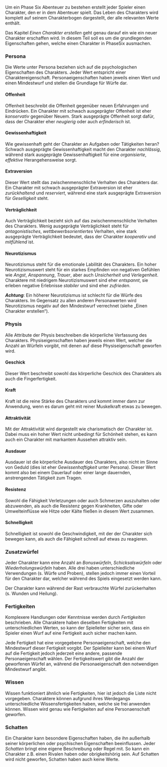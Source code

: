 Um ein Phase Six Abenteuer zu bestehen erstellt jeder Spieler einen Charakter, den er in dem Abenteuer spielt. Das Leben des Charakters wird komplett auf seinem Charakterbogen dargestellt, der alle relevanten Werte enthält.

Das Kapitel *Einen Charakter erstellen* geht genau darauf ein wie ein neuer Charakter erschaffen wird. In diesem Teil soll es um die grundlegenden Eigenschaften gehen, welche einen Charakter in PhaseSix ausmachen. 

### Persona

Die Werte unter Persona beziehen sich auf die psychologischen Eigenschaften des Charakters. Jeder Wert entspricht einer Charaktereigenschaft. Personaeigenschaften haben jeweils einen Wert und einen Mindestwurf und stellen die Grundlage für Würfe dar.

#### Offenheit

Offenheit beschreibt die Offenheit gegenüber neuen Erfahrungen und Eindrücken. Ein Charakter mit schwach ausgeprägter Offenheit ist eher *konservativ* gegenüber Neuem. Stark ausgeprägte Offenheit sorgt dafür, dass der Charakter eher *neugierig* oder auch *erfinderisch* ist.

#### Gewissenhaftigkeit

Wie gewissenhaft geht der Charakter an Aufgaben oder Tätigkeiten heran? Schwach ausgeprägte Gewissenhaftigkeit macht den Charakter *nachlässig*, während stark ausgeprägte Gewissenhaftigkeit für eine *organisierte*, *effektive* Herangehensweise sorgt.

#### Extraversion

Dieser Wert stellt das zwischenmenschliche Verhalten des Charakters dar. Ein Charakter mit schwach ausgeprägter Extraversion ist eher *zurückhaltend* und *reserviert*, während eine stark ausgeprägte Extraversion für *Geselligkeit* steht.

#### Verträglichkeit

Auch Verträglichkeit bezieht sich auf das zwischenmenschliche Verhalten des Charakters. Wenig ausgeprägte Verträglichkeit steht für *antagonistisches*, *wettbewerbsorientiertes* Verhalten, eine stark ausgeprägte Verträglichkeit bedeutet, dass der Charakter *kooperativ* und *mitfühlend* ist.

#### Neurotizismus

Neurotizismus steht für die emotionale Labilität des Charakters. Ein hoher Neurotizismuswert steht für ein starkes Empfinden von negativen Gefühlen wie *Angst*, *Anspannung*, *Trauer*, aber auch *Unsicherheit* und *Verlegenheit*. Charaktere mit niedrigem Neurotizismuswert sind eher *entspannt*, sie erleben negative Erlebnisse *stabiler* und sind eher *zufrieden*.

***Achtung***: Ein höherer Neurotizismus ist schlecht für die Würfe des Charakters. Im Gegensatz zu allen anderen Personawerten wird Neurotizismus negativ auf den Mindestwurf verrechnet (siehe „Einen Charakter erstellen“).

### Physis

Alle Attribute der Physis beschreiben die körperliche Verfassung des Charakters. Physiseigenschaften haben jeweils einen Wert, welcher die Anzahl an Würfeln vorgibt, mit denen auf diese Physiseigenschaft geworfen wird.

#### Geschick

Dieser Wert beschreibt sowohl das körperliche Geschick des Charakters als auch die Fingerfertigkeit.

#### Kraft

Kraft ist die reine Stärke des Charakters und kommt immer dann zur Anwendung, wenn es darum geht mit reiner Muskelkraft etwas zu bewegen.

#### Attraktivität

Mit der Attraktivität wird dargestellt wie charismatisch der Charakter ist. Dabei muss ein hoher Wert nicht unbedingt für Schönheit stehen, es kann auch ein Charakter mit markantem Aussehen attraktiv sein.

#### Ausdauer

Ausdauer ist die körperliche Ausdauer des Charakters, also nicht im Sinne von Geduld (dies ist eher *Gewissenhaftigkeit* unter Persona). Dieser Wert kommt also bei einem Dauerlauf oder einer lange dauernden, anstrengenden Tätigkeit zum Tragen. 

#### Resistenz

Sowohl die Fähigkeit Verletzungen oder auch Schmerzen auszuhalten oder abzuwenden, als auch die Resistenz gegen Krankheiten, Gifte oder Umwelteinflüsse wie Hitze oder Kälte fließen in diesem Wert zusammen. 

#### Schnelligkeit

Schnelligkeit ist sowohl die Geschwindigkeit, mit der der Charakter sich bewegen kann, als auch die Fähigkeit schnell auf etwas zu reagieren.

### Zusatzwürfel

Jeder Charakter kann eine Anzahl an *Bonuswürfeln*, *Schicksalswürfeln* oder *Wiederholungswürfeln* haben. Alle drei haben unterschiedliche Verwendungen (s. Würfe und Proben), stellen jedoch immer einen Vorteil für den Charakter dar, welcher während des Spiels eingesetzt werden kann. 

Der Charakter kann während der Rast verbrauchte Würfel zurückerhalten (s. Wunden und Heilung).

### Fertigkeiten

Komplexere Handlungen oder Kenntnisse werden durch *Fertigkeiten* beschrieben. Alle Charaktere haben dieselben Fertigkeiten mit unterschiedlichen Werten, so kann der Spielleiter sicher sein, dass ein Spieler einen Wurf auf eine Fertigkeit auch sicher machen kann. 

Jede Fertigkeit hat eine vorgegebene Personaeigenschaft, welche den Mindestwurf dieser Fertigkeit vorgibt. Der Spielleiter kann bei einem Wurf auf die Fertigkeit jedoch jederzeit eine andere, passende Personaeigenschaft wählen. Der Fertigkeitswert gibt die Anzahl der geworfenen Würfel an, während die Personaeigenschaft den notwendigen Mindestwurf angibt.

### Wissen

Wissen funktioniert ähnlich wie Fertigkeiten, hier ist jedoch die Liste nicht vorgegeben. Charaktere können aufgrund ihres Werdegangs unterschiedliche Wissensfertigkeiten haben, welche sie frei anwenden können. Wissen wird genau wie Fertigkeiten auf eine Personaenschaft geworfen.

### Schatten

Ein Charakter kann besondere Eigenschaften haben, die ihn außerhalb seiner körperlichen oder psychischen Eigenschaften beeinflussen. Jeder *Schatten* bringt eine eigene Beschreibung oder Regel mit. So kann ein Charakter z.B. einen Rivalen haben oder obrigkeitshörig sein. Auf Schatten wird nicht geworfen, Schatten haben auch keine Werte.
